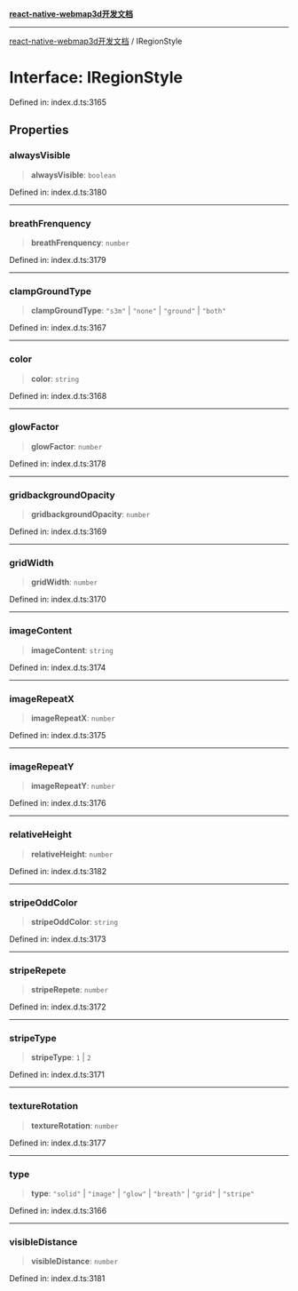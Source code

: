 [**react-native-webmap3d开发文档**](../README.md)

***

[react-native-webmap3d开发文档](../globals.md) / IRegionStyle

# Interface: IRegionStyle

Defined in: index.d.ts:3165

## Properties

### alwaysVisible

> **alwaysVisible**: `boolean`

Defined in: index.d.ts:3180

***

### breathFrenquency

> **breathFrenquency**: `number`

Defined in: index.d.ts:3179

***

### clampGroundType

> **clampGroundType**: `"s3m"` \| `"none"` \| `"ground"` \| `"both"`

Defined in: index.d.ts:3167

***

### color

> **color**: `string`

Defined in: index.d.ts:3168

***

### glowFactor

> **glowFactor**: `number`

Defined in: index.d.ts:3178

***

### gridbackgroundOpacity

> **gridbackgroundOpacity**: `number`

Defined in: index.d.ts:3169

***

### gridWidth

> **gridWidth**: `number`

Defined in: index.d.ts:3170

***

### imageContent

> **imageContent**: `string`

Defined in: index.d.ts:3174

***

### imageRepeatX

> **imageRepeatX**: `number`

Defined in: index.d.ts:3175

***

### imageRepeatY

> **imageRepeatY**: `number`

Defined in: index.d.ts:3176

***

### relativeHeight

> **relativeHeight**: `number`

Defined in: index.d.ts:3182

***

### stripeOddColor

> **stripeOddColor**: `string`

Defined in: index.d.ts:3173

***

### stripeRepete

> **stripeRepete**: `number`

Defined in: index.d.ts:3172

***

### stripeType

> **stripeType**: `1` \| `2`

Defined in: index.d.ts:3171

***

### textureRotation

> **textureRotation**: `number`

Defined in: index.d.ts:3177

***

### type

> **type**: `"solid"` \| `"image"` \| `"glow"` \| `"breath"` \| `"grid"` \| `"stripe"`

Defined in: index.d.ts:3166

***

### visibleDistance

> **visibleDistance**: `number`

Defined in: index.d.ts:3181
